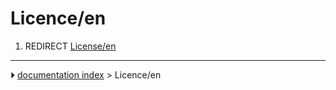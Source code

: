 # Licence/en
1.  REDIRECT [License/en](License/en.md)



---
⏵ [documentation index](../README.md) > Licence/en
